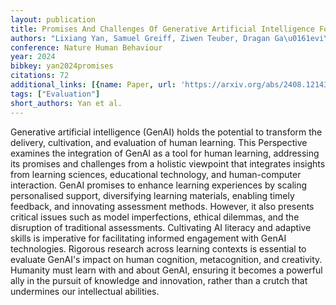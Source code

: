 ```yaml
---
layout: publication
title: Promises And Challenges Of Generative Artificial Intelligence For Human Learning
authors: "Lixiang Yan, Samuel Greiff, Ziwen Teuber, Dragan Ga\u0161evi\u0107"
conference: Nature Human Behaviour
year: 2024
bibkey: yan2024promises
citations: 72
additional_links: [{name: Paper, url: 'https://arxiv.org/abs/2408.12143'}]
tags: ["Evaluation"]
short_authors: Yan et al.
---
```

Generative artificial intelligence (GenAI) holds the potential to transform
the delivery, cultivation, and evaluation of human learning. This Perspective
examines the integration of GenAI as a tool for human learning, addressing its
promises and challenges from a holistic viewpoint that integrates insights from
learning sciences, educational technology, and human-computer interaction.
GenAI promises to enhance learning experiences by scaling personalised support,
diversifying learning materials, enabling timely feedback, and innovating
assessment methods. However, it also presents critical issues such as model
imperfections, ethical dilemmas, and the disruption of traditional assessments.
Cultivating AI literacy and adaptive skills is imperative for facilitating
informed engagement with GenAI technologies. Rigorous research across learning
contexts is essential to evaluate GenAI's impact on human cognition,
metacognition, and creativity. Humanity must learn with and about GenAI,
ensuring it becomes a powerful ally in the pursuit of knowledge and innovation,
rather than a crutch that undermines our intellectual abilities.